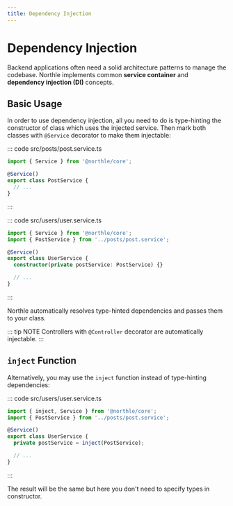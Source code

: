 ```yaml
---
title: Dependency Injection
---
```


# Dependency Injection

Backend applications often need a solid architecture patterns to manage the codebase. Northle implements common **service container** and **dependency injection (DI)** concepts.

## Basic Usage

In order to use dependency injection, all you need to do is type-hinting the constructor of class which uses the injected service. Then mark both classes with `@Service` decorator to make them injectable:

::: code src/posts/post.service.ts
```ts
import { Service } from '@northle/core';

@Service()
export class PostService {
  // ...
}
```
:::

::: code src/users/user.service.ts
```ts
import { Service } from '@northle/core';
import { PostService } from '../posts/post.service';

@Service()
export class UserService {
  constructor(private postService: PostService) {}

  // ...
}
```
:::

Northle automatically resolves type-hinted dependencies and passes them to your class.

::: tip NOTE
Controllers with `@Controller` decorator are automatically injectable.
:::

## `inject` Function

Alternatively, you may use the `inject` function instead of type-hinting dependencies:

::: code src/users/user.service.ts
```ts
import { inject, Service } from '@northle/core';
import { PostService } from '../posts/post.service';

@Service()
export class UserService {
  private postService = inject(PostService);

  // ...
}
```
:::

The result will be the same but here you don't need to specify types in constructor.
